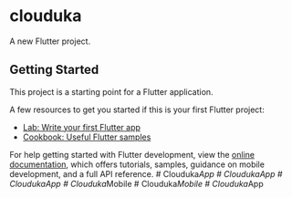 # clouduka

A new Flutter project.

## Getting Started

This project is a starting point for a Flutter application.

A few resources to get you started if this is your first Flutter project:

- [Lab: Write your first Flutter app](https://docs.flutter.dev/get-started/codelab)
- [Cookbook: Useful Flutter samples](https://docs.flutter.dev/cookbook)

For help getting started with Flutter development, view the
[online documentation](https://docs.flutter.dev/), which offers tutorials,
samples, guidance on mobile development, and a full API reference.
#   C l o u d u k a _ A p p  
 #   C l o u d u k a A p p  
 #   C l o u d u k a A p p  
 #   C l o u d u k a _ M o b i l e  
 #   C l o u d u k a _ M o b i l e  
 #   C l o u d u k a _ A p p  
 